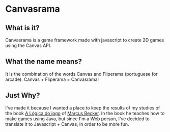 # Canvasrama
## What is it?
Canvasrama is a game framework made with javascript to create 2D games using the Canvas API. 

## What the name means?
It is the combination of the words Canvas and Fliperama (portuguese for arcade). Canvas + Fliperama = Canvasrama!

## Just Why?
I've made it because I wanted a place to keep the results of my studies of the book [A Lógica do jogo](https://www.casadocodigo.com.br/products/livro-logica-jogo) of [Marcus Becker](https://github.com/marcusbecker). In the book he teaches how to make games using Java, but since I'm a Web person, I've decided to translate it to Javascript + Canvas, in order to be more fun.